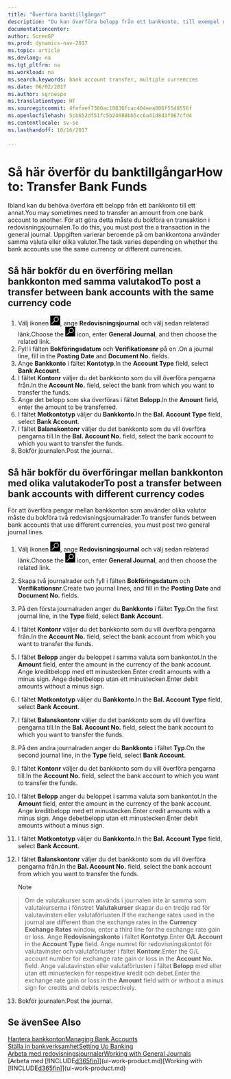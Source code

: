 ```yaml
---
title: "Överföra banktillgångar"
description: "Du kan överföra belopp från ett bankkonto, till exempel olika valutor genom att bokföra transaktionen i redovisningsjournalen."
documentationcenter: 
author: SorenGP
ms.prod: dynamics-nav-2017
ms.topic: article
ms.devlang: na
ms.tgt_pltfrm: na
ms.workload: na
ms.search.keywords: bank account transfer, multiple currencies
ms.date: 06/02/2017
ms.author: sgroespe
ms.translationtype: HT
ms.sourcegitcommit: 4fefaef7380ac10836fcac404eea006f55d8556f
ms.openlocfilehash: 5cb652df51fc5b24088bb5cc6a41d8d3f067cfd4
ms.contentlocale: sv-se
ms.lasthandoff: 10/16/2017

---
```

# <a name="how-to-transfer-bank-funds"></a><span data-ttu-id="fdf27-103">Så här överför du banktillgångar</span><span class="sxs-lookup"><span data-stu-id="fdf27-103">How to: Transfer Bank Funds</span></span>
<span data-ttu-id="fdf27-104">Ibland kan du behöva överföra ett belopp från ett bankkonto till ett annat.</span><span class="sxs-lookup"><span data-stu-id="fdf27-104">You may sometimes need to transfer an amount from one bank account to another.</span></span> <span data-ttu-id="fdf27-105">För att göra detta måste du bokföra en transaktion i redovisningsjournalen.</span><span class="sxs-lookup"><span data-stu-id="fdf27-105">To do this, you must post the a transaction in the general journal.</span></span> <span data-ttu-id="fdf27-106">Uppgiften varierar beroende på om bankkontona använder samma valuta eller olika valutor.</span><span class="sxs-lookup"><span data-stu-id="fdf27-106">The task varies depending on whether the bank accounts use the same currency or different currencies.</span></span>

## <a name="to-post-a-transfer-between-bank-accounts-with-the-same-currency-code"></a><span data-ttu-id="fdf27-107">Så här bokför du en överföring mellan bankkonton med samma valutakod</span><span class="sxs-lookup"><span data-stu-id="fdf27-107">To post a transfer between bank accounts with the same currency code</span></span>
1. <span data-ttu-id="fdf27-108">Välj ikonen ![Söka efter sida eller rapport](media/ui-search/search_small.png "ikonen Söka efter sida eller rapport"), ange **Redovisningsjournal** och välj sedan relaterad länk.</span><span class="sxs-lookup"><span data-stu-id="fdf27-108">Choose the ![Search for Page or Report](media/ui-search/search_small.png "Search for Page or Report icon") icon, enter **General Journal**, and then choose the related link.</span></span>
2. <span data-ttu-id="fdf27-109">Fyll i fälten **Bokföringsdatum** och **Verifikationsnr** på en .</span><span class="sxs-lookup"><span data-stu-id="fdf27-109">On a journal line, fill in the **Posting Date** and **Document No.** fields.</span></span>
3. <span data-ttu-id="fdf27-110">Ange **Bankkonto** i fältet **Kontotyp**.</span><span class="sxs-lookup"><span data-stu-id="fdf27-110">In the **Account Type** field, select **Bank Account**.</span></span>
4. <span data-ttu-id="fdf27-111">I fältet **Kontonr** väljer du det bankkonto som du vill överföra pengarna från.</span><span class="sxs-lookup"><span data-stu-id="fdf27-111">In the **Account No.** field, select the bank from which you want to transfer the funds.</span></span>
5. <span data-ttu-id="fdf27-112">Ange det belopp som ska överföras i fältet **Belopp**.</span><span class="sxs-lookup"><span data-stu-id="fdf27-112">In the **Amount** field, enter the amount to be transferred.</span></span>
6. <span data-ttu-id="fdf27-113">I fältet **Motkontotyp** väljer du **Bankkonto**.</span><span class="sxs-lookup"><span data-stu-id="fdf27-113">In the **Bal. Account Type** field, select **Bank Account**.</span></span>
7. <span data-ttu-id="fdf27-114">I fältet **Balanskontonr** väljer du det bankkonto som du vill överföra pengarna till.</span><span class="sxs-lookup"><span data-stu-id="fdf27-114">In the **Bal. Account No.** field, select the bank account to which you want to transfer the funds.</span></span>
8. <span data-ttu-id="fdf27-115">Bokför journalen.</span><span class="sxs-lookup"><span data-stu-id="fdf27-115">Post the journal.</span></span>

## <a name="to-post-a-transfer-between-bank-accounts-with-different-currency-codes"></a><span data-ttu-id="fdf27-116">Så här bokför du överföringar mellan bankkonton med olika valutakoder</span><span class="sxs-lookup"><span data-stu-id="fdf27-116">To post a transfer between bank accounts with different currency codes</span></span>
<span data-ttu-id="fdf27-117">För att överföra pengar mellan bankkonton som använder olika valutor måste du bokföra två redovisningsjournalrader.</span><span class="sxs-lookup"><span data-stu-id="fdf27-117">To transfer funds between bank accounts that use different currencies, you must post two general journal lines.</span></span>

1. <span data-ttu-id="fdf27-118">Välj ikonen ![Söka efter sida eller rapport](media/ui-search/search_small.png "ikonen Söka efter sida eller rapport"), ange **Redovisningsjournal** och välj sedan relaterad länk.</span><span class="sxs-lookup"><span data-stu-id="fdf27-118">Choose the ![Search for Page or Report](media/ui-search/search_small.png "Search for Page or Report icon") icon, enter **General Journal**, and then choose the related link.</span></span>
2. <span data-ttu-id="fdf27-119">Skapa två journalrader och fyll i fälten **Bokföringsdatum** och **Verifikationsnr**.</span><span class="sxs-lookup"><span data-stu-id="fdf27-119">Create two journal lines, and fill in the **Posting Date** and **Document No.** fields.</span></span>
3. <span data-ttu-id="fdf27-120">På den första journalraden anger du **Bankkonto** i fältet **Typ**.</span><span class="sxs-lookup"><span data-stu-id="fdf27-120">On the first journal line, in the **Type** field, select **Bank Account**.</span></span>
4. <span data-ttu-id="fdf27-121">I fältet **Kontonr** väljer du det bankkonto som du vill överföra pengarna från.</span><span class="sxs-lookup"><span data-stu-id="fdf27-121">In the **Account No.** field, select the bank account from which you want to transfer the funds.</span></span>
5. <span data-ttu-id="fdf27-122">I fältet **Belopp** anger du beloppet i samma valuta som bankontot.</span><span class="sxs-lookup"><span data-stu-id="fdf27-122">In the **Amount** field, enter the amount in the currency of the bank account.</span></span> <span data-ttu-id="fdf27-123">Ange kreditbelopp med ett minustecken.</span><span class="sxs-lookup"><span data-stu-id="fdf27-123">Enter credit amounts with a minus sign.</span></span> <span data-ttu-id="fdf27-124">Ange debetbelopp utan ett minustecken.</span><span class="sxs-lookup"><span data-stu-id="fdf27-124">Enter debit amounts without a minus sign.</span></span>
6. <span data-ttu-id="fdf27-125">I fältet **Motkontotyp** väljer du **Bankkonto**.</span><span class="sxs-lookup"><span data-stu-id="fdf27-125">In the **Bal. Account Type** field, select **Bank Account**.</span></span>
7. <span data-ttu-id="fdf27-126">I fältet **Balanskontonr** väljer du det bankkonto som du vill överföra pengarna till.</span><span class="sxs-lookup"><span data-stu-id="fdf27-126">In the **Bal. Account No.** field, select the bank account to which you want to transfer the funds.</span></span>
8. <span data-ttu-id="fdf27-127">På den andra journalraden anger du **Bankkonto** i fältet **Typ**.</span><span class="sxs-lookup"><span data-stu-id="fdf27-127">On the second journal line, in the **Type** field, select **Bank Account**.</span></span>
9. <span data-ttu-id="fdf27-128">I fältet **Kontonr** väljer du det bankkonto som du vill överföra pengarna till.</span><span class="sxs-lookup"><span data-stu-id="fdf27-128">In the **Account No.** field, select the bank account to which you want to transfer the funds.</span></span>
10. <span data-ttu-id="fdf27-129">I fältet **Belopp** anger du beloppet i samma valuta som bankontot.</span><span class="sxs-lookup"><span data-stu-id="fdf27-129">In the **Amount** field, enter the amount in the currency of the bank account.</span></span> <span data-ttu-id="fdf27-130">Ange kreditbelopp med ett minustecken.</span><span class="sxs-lookup"><span data-stu-id="fdf27-130">Enter credit amounts with a minus sign.</span></span> <span data-ttu-id="fdf27-131">Ange debetbelopp utan ett minustecken.</span><span class="sxs-lookup"><span data-stu-id="fdf27-131">Enter debit amounts without a minus sign.</span></span>
11. <span data-ttu-id="fdf27-132">I fältet **Motkontotyp** väljer du **Bankkonto**.</span><span class="sxs-lookup"><span data-stu-id="fdf27-132">In the **Bal. Account Type** field, select **Bank Account**.</span></span>  
12. <span data-ttu-id="fdf27-133">I fältet **Balanskontonr** väljer du det bankkonto som du vill överföra pengarna från.</span><span class="sxs-lookup"><span data-stu-id="fdf27-133">In the **Bal. Account No.** field, select the bank account from which you want to transfer the funds.</span></span>

    > [!NOTE]  
>   <span data-ttu-id="fdf27-134">Om de valutakurser som används i journalen inte är samma som valutakurserna i fönstret **Valutakurser** skapar du en tredje rad för valutavinsten eller valutaförlusten.</span><span class="sxs-lookup"><span data-stu-id="fdf27-134">If the exchange rates used in the journal are different than the exchange rates in the **Currency Exchange Rates** window, enter a third line for the exchange rate gain or loss.</span></span> <span data-ttu-id="fdf27-135">Ange **Redovisningskonto** i fältet **Kontotyp**.</span><span class="sxs-lookup"><span data-stu-id="fdf27-135">Enter **G/L Account** in the **Account Type** field.</span></span> <span data-ttu-id="fdf27-136">Ange numret för redovisningskontot för valutavinster och valutaförluster i fältet **Kontonr**.</span><span class="sxs-lookup"><span data-stu-id="fdf27-136">Enter the G/L account number for exchange rate gain or loss in the **Account No.** field.</span></span> <span data-ttu-id="fdf27-137">Ange valutavinsten eller valutaförlusten i fältet **Belopp** med eller utan ett minustecken för respektive kredit och debet.</span><span class="sxs-lookup"><span data-stu-id="fdf27-137">Enter the exchange rate gain or loss in the **Amount** field with or without a minus sign for credits and debits respectively.</span></span>
13. <span data-ttu-id="fdf27-138">Bokför journalen.</span><span class="sxs-lookup"><span data-stu-id="fdf27-138">Post the journal.</span></span>

## <a name="see-also"></a><span data-ttu-id="fdf27-139">Se även</span><span class="sxs-lookup"><span data-stu-id="fdf27-139">See Also</span></span>
[<span data-ttu-id="fdf27-140">Hantera bankkonton</span><span class="sxs-lookup"><span data-stu-id="fdf27-140">Managing Bank Accounts</span></span>](bank-manage-bank-accounts.md)  
[<span data-ttu-id="fdf27-141">Ställa in bankverksamhet</span><span class="sxs-lookup"><span data-stu-id="fdf27-141">Setting Up Banking</span></span>](bank-setup-banking.md)  
[<span data-ttu-id="fdf27-142">Arbeta med redovisningsjournaler</span><span class="sxs-lookup"><span data-stu-id="fdf27-142">Working with General Journals</span></span>](ui-work-general-journals.md)  
<span data-ttu-id="fdf27-143">[Arbeta med [!INCLUDE[d365fin](includes/d365fin_md.md)]](ui-work-product.md)</span><span class="sxs-lookup"><span data-stu-id="fdf27-143">[Working with [!INCLUDE[d365fin](includes/d365fin_md.md)]](ui-work-product.md)</span></span>

